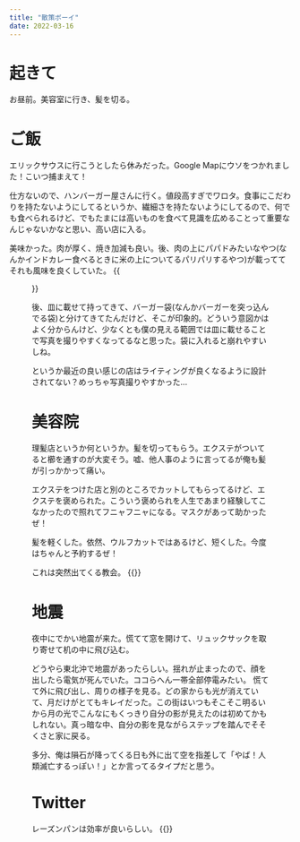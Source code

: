 ```yaml
---
title: "散策ボーイ"
date: 2022-03-16
---
```


# 起きて
お昼前。美容室に行き、髪を切る。

# ご飯
エリックサウスに行こうとしたら休みだった。Google Mapにウソをつかれました！こいつ捕まえて！

仕方ないので、ハンバーガー屋さんに行く。値段高すぎでワロタ。食事にこだわりを持たないようにしてるというか、繊細さを持たないようにしてるので、何でも食べられるけど、でもたまには高いものを食べて見識を広めることって重要なんじゃないかなと思い、高い店に入る。


美味かった。肉が厚く、焼き加減も良い。後、肉の上にパパドみたいなやつ(なんかインドカレー食べるときに米の上についてるパリパリするやつ)が載っててそれも風味を良くしていた。
{{<figure src="/media/2022-03-16-lunch.jpeg" alt="lunch">}}

後、皿に載せて持ってきて、バーガー袋(なんかバーガーを突っ込んでる袋)と分けてきてたんだけど、そこが印象的。どういう意図かはよく分からんけど、少なくとも僕の見える範囲では皿に載せることで写真を撮りやすくなってるなと思った。袋に入れると崩れやすいしね。

というか最近の良い感じの店はライティングが良くなるように設計されてない？めっちゃ写真撮りやすかった...

# 美容院
理髪店というか何というか。髪を切ってもらう。エクステがついてると櫛を通すのが大変そう。嘘、他人事のように言ってるが俺も髪が引っかかって痛い。

エクステをつけた店と別のところでカットしてもらってるけど、エクステを褒められた。こういう褒められを人生であまり経験してこなかったので照れてフニャフニャになる。マスクがあって助かったぜ！

髪を軽くした。依然、ウルフカットではあるけど、短くした。今度はちゃんと予約するぜ！

これは突然出てくる教会。
{{<tweet user="dango_bot" id="1503979671083360258">}}

# 地震
夜中にでかい地震が来た。慌てて窓を開けて、リュックサックを取り寄せて机の中に飛び込む。

どうやら東北沖で地震があったらしい。揺れが止まったので、顔を出したら電気が死んでいた。ココらへん一帯全部停電みたい。
慌てて外に飛び出し、周りの様子を見る。どの家からも光が消えていて、月だけがとてもキレイだった。この街はいつもそこそこ明るいから月の光でこんなにもくっきり自分の影が見えたのは初めてかもしれない。真っ暗な中、自分の影を見ながらステップを踏んでそそくさと家に戻る。

多分、俺は隕石が降ってくる日も外に出て空を指差して「やば！人類滅亡するっぽい！」とか言ってるタイプだと思う。
# Twitter
レーズンパンは効率が良いらしい。
{{<tweet user="dango_bot" id="1504008082095247360">}}